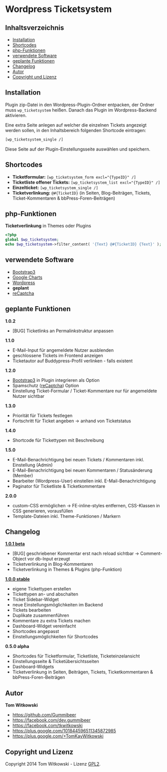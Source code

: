 Wordpress Ticketsystem
===============

Inhaltsverzeichnis
------------
+ [Installation](#installation)
+ [Shortcodes](#shortcodes)
+ [php-Funktionen](#php-funktionen)
+ [verwendete Software](#verwendete-software)
+ [geplante Funktionen](#geplante-funktionen)
+ [Changelog](#changelog)
+ [Autor](#autor)
+ [Copyright und Lizenz](#copyright-und-lizenz)



Installation
------------
Plugin zip-Datei in den Wordpress-Plugin-Ordner entpacken, der Ordner muss `wp_ticketsystem` heißen. Danach das Plugin im Wordpress-Backend aktivieren.

Eine extra Seite anlegen auf welcher die einzelnen Tickets angezeigt werden sollen, in den Inhaltsbereich folgenden Shortcode eintragen:
```html
[wp_ticketsystem_single /]
```
Diese Seite auf der Plugin-Einstellungsseite auswählen und speichern.



Shortcodes
------------
+ **Ticketformular:** `[wp_ticketsystem_form excl="{TypeID}" /]`
+ **Ticketliste offener Tickets:** `[wp_ticketsystem_list excl="{TypeID}" /]`
+ **Einzelticket:** `[wp_ticketsystem_single /]`
+ **Ticketverlinkung:** `@#{TicketID}` (in Seiten, Blog-Beiträgen, Tickets, Ticket-Kommentaren & bbPress-Foren-Beiträgen)



php-Funktionen
------------
**Ticketverlinkung** in Themes oder Plugins
```php
<?php
global $wp_ticketsystem;
echo $wp_ticketsystem->filter_content( '{Text} @#{TicketID} {Text}' );
```



verwendete Software
------------
+ [Bootstrap3](https://github.com/twbs/bootstrap)
+ [Google Charts](https://developers.google.com/chart)
+ [Wordpress](https://wordpress.org)
+ **geplant**
+ [reCaptcha](http://www.google.com/recaptcha)



geplante Funktionen
------------
**1.0.2**
+ [BUG] Ticketlinks an Permalinkstruktur anpassen

**1.1.0**
+ E-Mail-Input für angemeldete Nutzer ausblenden
+ geschlossene Tickets im Frontend anzeigen
+ Ticketautor auf Buddypress-Profil verlinken - falls existent

**1.2.0**
+ [Bootstrap3](https://github.com/twbs/bootstrap) in Plugin integrieren als Option
+ Spamschutz ([reCaptcha](http://www.google.com/recaptcha)) Option
+ Einstellung Ticket-Formular / Ticket-Kommentare nur für angemeldete Nutzer sichtbar

**1.3.0**
+ Priorität für Tickets festlegen
+ Fortschritt für Ticket angeben -> anhand von Ticketstatus

**1.4.0**
+ Shortcode für Tickettypen mit Beschreibung

**1.5.0**
+ E-Mail-Benachrichtigung bei neuen Tickets / Kommentaren inkl. Einstellung (Admin)
+ E-Mail-Benachrichtigung bei neuen Kommentaren / Statusänderung (Member)
+ Bearbeiter (Wordpress-User) einstellen inkl. E-Mail-Benachrichtigung
+ Paginator für Ticketliste & Ticketkommentare

**2.0.0**
+ custom-CSS ermöglichen -> FE-inline-styles entfernen, CSS-Klassen in CSS generieren, vorausfüllen
+ Template-Dateien inkl. Theme-Funktionen / Markern



Changelog
------------
[**1.0.1 beta**](https://github.com/Gummibeer/wp-ticketsystem/releases/tag/v1.0.1-b)
+ [BUG] geschriebener Kommentar erst nach reload sichtbar -> Comment-Object vor db-Input erzeugt
+ Ticketverlinkung in Blog-Kommentaren
+ Ticketverlinkung in Themes & Plugins (php-Funktion)

[**1.0.0 stable**](https://github.com/Gummibeer/wp-ticketsystem/releases/tag/v1.0stable)
+ eigene Tickettypen erstellen
+ Tickettypen an- und abschalten
+ Ticket Sidebar-Widget
+ neue Einstellungsmöglichkeiten im Backend
+ Tickets bearbeiten
+ Duplikate zusammenführen
+ Kommentare zu extra Tickets machen
+ Dashboard-Widget vereinfacht
+ Shortcodes angepasst
+ Einstellungsmöglichkeiten für Shortcodes

**0.5.0 alpha**
+ Shortcodes für Ticketformular, Ticketliste, Ticketeinzelansicht
+ Einstellungsseite & Ticketübersichtsseiten
+ Dashboard-Widgets
+ Ticketverlinkung in Seiten, Beiträgen, Tickets, Ticketkommentaren & bbPress-Foren-Beiträgen



Autor
------------
**Tom Witkowski**
+ https://github.com/Gummibeer
+ https://facebook.com/dev.gummibeer
+ https://facebook.com/tkwitkowski
+ https://plus.google.com/101844596511345872985
+ https://plus.google.com/+TomKayWitkowski



Copyright und Lizenz
------------
Copyright 2014 Tom Witkowski - Lizenz [GPL2](https://github.com/Gummibeer/wp-ticketsystem/blob/master/LICENSE.txt).
